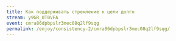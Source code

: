 ```yaml
---
title: Как поддерживать стремление к цели долго
stream: y9GR_0T0VFA
event: cmra86dpbpslr3mec08q2lf9sqg
permalink: /enjoy/consistency-2/cmra86dpbpslr3mec08q2lf9sqg/
---
```

